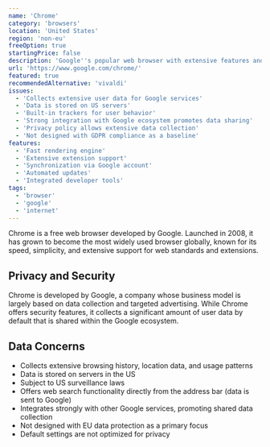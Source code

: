 ```yaml
---
name: 'Chrome'
category: 'browsers'
location: 'United States'
region: 'non-eu'
freeOption: true
startingPrice: false
description: 'Google''s popular web browser with extensive features and fast performance.'
url: 'https://www.google.com/chrome/'
featured: true
recommendedAlternative: 'vivaldi'
issues:
  - 'Collects extensive user data for Google services'
  - 'Data is stored on US servers'
  - 'Built-in trackers for user behavior'
  - 'Strong integration with Google ecosystem promotes data sharing'
  - 'Privacy policy allows extensive data collection'
  - 'Not designed with GDPR compliance as a baseline'
features:
  - 'Fast rendering engine'
  - 'Extensive extension support'
  - 'Synchronization via Google account'
  - 'Automated updates'
  - 'Integrated developer tools'
tags:
  - 'browser'
  - 'google'
  - 'internet'
---
```


Chrome is a free web browser developed by Google. Launched in 2008, it has grown to become the most widely used browser globally, known for its speed, simplicity, and extensive support for web standards and extensions.


## Privacy and Security

Chrome is developed by Google, a company whose business model is largely based on data collection and targeted advertising. While Chrome offers security features, it collects a significant amount of user data by default that is shared within the Google ecosystem.

## Data Concerns

- Collects extensive browsing history, location data, and usage patterns
- Data is stored on servers in the US
- Subject to US surveillance laws
- Offers web search functionality directly from the address bar (data is sent to Google)
- Integrates strongly with other Google services, promoting shared data collection
- Not designed with EU data protection as a primary focus
- Default settings are not optimized for privacy